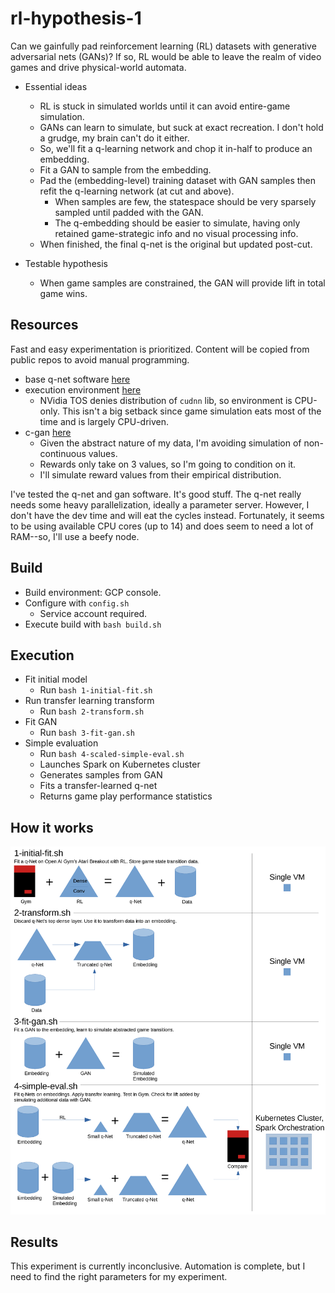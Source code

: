 # rl-hypothesis-1
Can we gainfully pad reinforcement learning (RL) datasets with generative adversarial nets (GANs)? If so, RL would be able to leave the realm of video games and drive physical-world automata.

- Essential ideas
  - RL is stuck in simulated worlds until it can avoid entire-game simulation. 
  - GANs can learn to simulate, but suck at exact recreation. I don't hold a grudge, my brain can't do it either.
  - So, we'll fit a q-learning network and chop it in-half to produce an embedding.
  - Fit a GAN to sample from the embedding.
  - Pad the (embedding-level) training dataset with GAN samples then refit the q-learning network (at cut and above). 
    - When samples are few, the statespace should be very sparsely sampled until padded with the GAN. 
    - The q-embedding should be easier to simulate, having only retained game-strategic info and no visual processing info. 
  - When finished, the final q-net is the original but updated post-cut. 

- Testable hypothesis
  - When game samples are constrained, the GAN will provide lift in total game wins. 

## Resources 

Fast and easy experimentation is prioritized. Content will be copied from public repos to avoid manual programming. 
- base q-net software [here](https://github.com/rlcode/reinforcement-learning/blob/master/3-atari/1-breakout/breakout_dqn.py) 
- execution environment [here](https://github.com/jaimeps/docker-rl-gym#docker-hub) 
  - NVidia TOS denies distribution of `cudnn` lib, so environment is CPU-only. This isn't a big setback since game simulation eats most of the time and is largely CPU-driven.
- c-gan [here](https://github.com/eriklindernoren/Keras-GAN/blob/master/cgan/cgan.py) 
  - Given the abstract nature of my data, I'm avoiding simulation of non-continuous values. 
  - Rewards only take on 3 values, so I'm going to condition on it.
  - I'll simulate reward values from their empirical distribution.  

I've tested the q-net and gan software. It's good stuff. The q-net really needs some heavy parallelization, ideally a parameter server. However, I don't have the dev time and will eat the cycles instead. Fortunately, it seems to be using available CPU cores (up to 14) and does seem to need a lot of RAM--so, I'll use a beefy node.  

## Build 

- Build environment: GCP console. 
- Configure with `config.sh` 
  - Service account required.  
- Execute build with `bash build.sh` 

## Execution 

- Fit initial model 
  - Run `bash 1-initial-fit.sh`
- Run transfer learning transform 
  - Run `bash 2-transform.sh`
- Fit GAN 
  - Run `bash 3-fit-gan.sh`
- Simple evaluation 
  - Run `bash 4-scaled-simple-eval.sh`
  - Launches Spark on Kubernetes cluster 
  - Generates samples from GAN
  - Fits a transfer-learned q-net 
  - Returns game play performance statistics

## How it works 

![rl-hypothesis-1-graphic.png](rl-hypothesis-1-graphic.png)

## Results 

This experiment is currently inconclusive. Automation is complete, but I need to find the right parameters for my experiment. 

